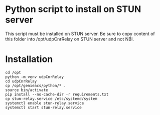 # Python script to install on STUN server
This script must be installed on STUN server.
Be sure to copy content of this folder into /opt/udpCnrRelay on STUN server and not NBI.

# Installation
    cd /opt
    python -m venv udpCnrRelay
    cd udpCnrRelay
    cp /opt/genieacs/python/* .
    source bin/activate
    pip install --no-cache-dir -r requirements.txt
    cp stun-relay.service /etc/systemd/system
    systemctl enable stun-relay.service
    systemctl start stun-relay.service
